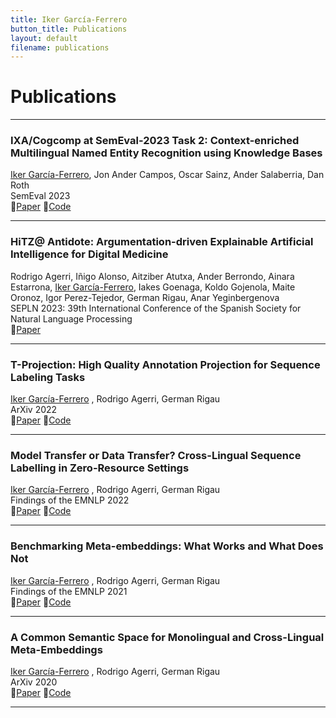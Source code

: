 ```yaml
---
title: Iker García-Ferrero
button_title: Publications
layout: default
filename: publications
--- 
```


# Publications

---
### IXA/Cogcomp at SemEval-2023 Task 2: Context-enriched Multilingual Named Entity Recognition using Knowledge Bases
<ins>Iker García-Ferrero</ins>, Jon Ander Campos, Oscar Sainz, Ander Salaberria, Dan Roth  
SemEval 2023  
📖[Paper](https://aclanthology.org/2023.semeval-1.186/) 📒[Code](https://github.com/ikergarcia1996/Context-enriched-NER)

---

### HiTZ@ Antidote: Argumentation-driven Explainable Artificial Intelligence for Digital Medicine
Rodrigo Agerri, Iñigo Alonso, Aitziber Atutxa, Ander Berrondo, Ainara Estarrona, <ins>Iker García-Ferrero</ins>, Iakes Goenaga, Koldo Gojenola, Maite Oronoz, Igor Perez-Tejedor, German Rigau, Anar Yeginbergenova  
SEPLN 2023: 39th International Conference of the Spanish Society for Natural Language Processing  
📖[Paper](https://arxiv.org/abs/2306.06029)

---

### T-Projection: High Quality Annotation Projection for Sequence Labeling Tasks
<ins>Iker García-Ferrero</ins> , Rodrigo Agerri, German Rigau  
ArXiv 2022  
📖[Paper](https://arxiv.org/abs/2212.10548) 📒[Code](https://github.com/ikergarcia1996/T-Projection)  

---

### Model Transfer or Data Transfer? Cross-Lingual Sequence Labelling in Zero-Resource Settings 
<ins>Iker García-Ferrero</ins> , Rodrigo Agerri, German Rigau  
Findings of the EMNLP 2022  
📖[Paper](https://aclanthology.org/2022.findings-emnlp.478/) 📒[Code](https://github.com/ikergarcia1996/Easy-Label-Projection)

---

### Benchmarking Meta-embeddings: What Works and What Does Not 
<ins>Iker García-Ferrero</ins> , Rodrigo Agerri, German Rigau  
Findings of the EMNLP 2021  
📖[Paper](https://aclanthology.org/2021.findings-emnlp.333) 📒[Code](https://github.com/ikergarcia1996/MetaVec)

---

### A Common Semantic Space for Monolingual and Cross-Lingual Meta-Embeddings
<ins>Iker García-Ferrero</ins> , Rodrigo Agerri, German Rigau   
ArXiv 2020  
📖[Paper](https://arxiv.org/abs/2001.06381) 📒[Code](https://github.com/ikergarcia1996/MVM-Embeddings)

---
